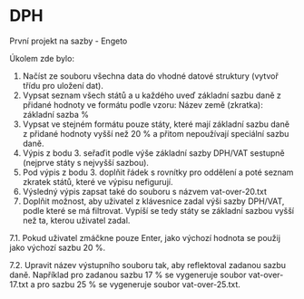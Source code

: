 # DPH
První projekt na sazby - Engeto

Úkolem zde bylo: 
1. Načíst ze souboru všechna data do vhodné datové struktury (vytvoř třídu pro uložení dat).
2. Vypsat seznam všech států a u každého uveď základní sazbu daně z přidané hodnoty ve formátu podle vzoru: Název země (zkratka): základní sazba %
3. Vypsat ve stejném formátu pouze státy, které mají základní sazbu daně z přidané hodnoty vyšší než 20 % a přitom nepoužívají speciální sazbu daně.
4. Výpis z bodu 3. seřaďit podle výše základní sazby DPH/VAT sestupně (nejprve státy s nejvyšší sazbou).
5. Pod výpis z bodu 3. doplňit řádek s rovnítky pro oddělení a poté seznam zkratek států, které ve výpisu nefigurují.
6. Výsledný výpis zapsat také do souboru s názvem vat-over-20.txt
7. Doplňit možnost, aby uživatel z klávesnice zadal výši sazby DPH/VAT, podle které se má filtrovat. Vypíší se tedy státy se základní sazbou vyšší než ta, kterou uživatel zadal. 
  
  7.1. Pokud uživatel zmáčkne pouze Enter, jako výchozí hodnota se použij jako výchozí sazbu 20 %.
  
  7.2. Upravit název výstupního souboru tak, aby reflektoval zadanou sazbu daně. Například pro zadanou sazbu 17 % se vygeneruje soubor vat-over-17.txt a pro sazbu 25 % se vygeneruje soubor vat-over-25.txt.

